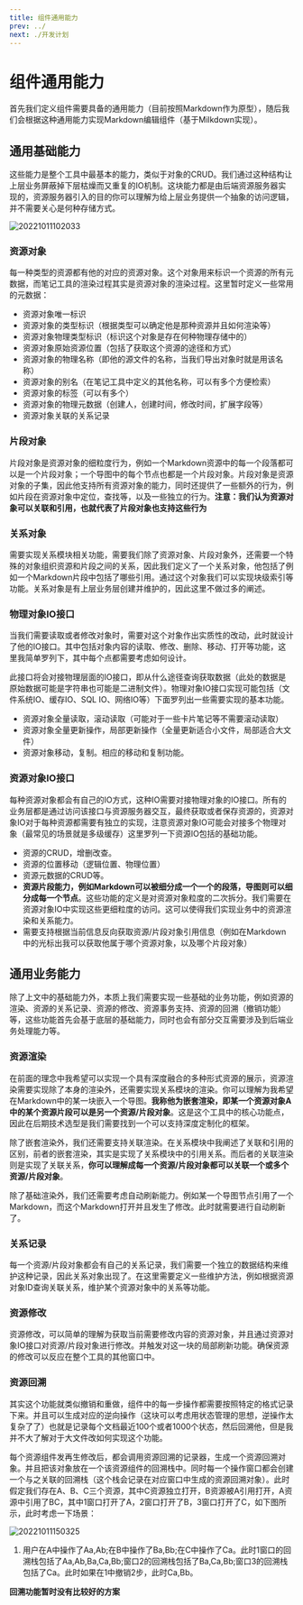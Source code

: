 ```yaml
---
title: 组件通用能力
prev: ../
next: ./开发计划
---
```


# 组件通用能力

首先我们定义组件需要具备的通用能力（目前按照Markdown作为原型），随后我们会根据这种通用能力实现Markdown编辑组件（基于Milkdown实现）。

## 通用基础能力

这些能力是整个工具中最基本的能力，类似于对象的CRUD。我们通过这种结构让上层业务屏蔽掉下层枯燥而又重复的IO机制。这块能力都是由后端资源服务器实现的，资源服务器引入的目的你可以理解为给上层业务提供一个抽象的访问逻辑，并不需要关心是何种存储方式。

![20221011102033](http://img.jaken.top/image/20221011102033.png)

### 资源对象

每一种类型的资源都有他的对应的资源对象。这个对象用来标识一个资源的所有元数据，而笔记工具的渲染过程其实是资源对象的渲染过程。这里暂时定义一些常用的元数据：
- 资源对象唯一标识
- 资源对象的类型标识（根据类型可以确定他是那种资源并且如何渲染等）
- 资源对象物理类型标识（标识这个对象是存在何种物理存储中的）
- 资源对象原始资源位置（包括了获取这个资源的途径和方式）
- 资源对象的物理名称（即他的源文件的名称，当我们导出对象时就是用该名称）
- 资源对象的别名（在笔记工具中定义的其他名称，可以有多个方便检索）
- 资源对象的标签（可以有多个）
- 资源对象的物理元数据（创建人，创建时间，修改时间，扩展字段等）
- 资源对象关联的关系记录

### 片段对象

片段对象是资源对象的细粒度行为，例如一个Markdown资源中的每一个段落都可以是一个片段对象；一个导图中的每个节点也都是一个片段对象。片段对象是资源对象的子集，因此他支持所有资源对象的能力，同时还提供了一些额外的行为，例如片段在资源对象中定位，查找等，以及一些独立的行为。**注意：我们认为资源对象可以关联和引用，也就代表了片段对象也支持这些行为**

### 关系对象

需要实现关系模块相关功能，需要我们除了资源对象、片段对象外，还需要一个特殊的对象组织资源和片段之间的关系，因此我们定义了一个关系对象，他包括了例如一个Markdown片段中包括了哪些引用。通过这个对象我们可以实现块级索引等功能。关系对象是有上层业务层创建并维护的，因此这里不做过多的阐述。

### 物理对象IO接口

当我们需要读取或者修改对象时，需要对这个对象作出实质性的改动，此时就设计了他的IO接口。其中包括对象内容的读取、修改、删除、移动、打开等功能，这里我简单罗列下，其中每个点都需要考虑如何设计。

此接口将会对接物理层面的IO接口，即从什么途径查询获取数据（此处的数据是原始数据可能是字符串也可能是二进制文件）。物理对象IO接口实现可能包括（文件系统IO、缓存IO、SQL IO、网络IO等）下面罗列出一些需要实现的基本功能。

- 资源对象全量读取，滚动读取（可能对于一些卡片笔记等不需要滚动读取）
- 资源对象全量更新操作，局部更新操作（全量更新适合小文件，局部适合大文件）
- 资源对象移动，复制。相应的移动和复制功能。

### 资源对象IO接口

每种资源对象都会有自己的IO方式，这种IO需要对接物理对象的IO接口。所有的业务层都是通过访问该接口与资源服务器交互，最终获取或者保存资源的，资源对象IO对于每种资源都需要有独立的实现，注意资源对象IO可能会对接多个物理对象（最常见的场景就是多级缓存）这里罗列一下资源IO包括的基础功能。

- 资源的CRUD，增删改查。
- 资源的位置移动（逻辑位置、物理位置）
- 资源元数据的CRUD等。
- **资源片段能力，例如Markdown可以被细分成一个一个的段落，导图则可以细分成每一个节点**。这些功能的定义是对资源对象粒度的二次拆分。我们需要在资源对象IO中实现这些更细粒度的访问。这可以使得我们实现业务中的资源渲染和关系能力。
- 需要支持根据当前信息反向获取资源/片段对象引用信息（例如在Markdown中的光标出我可以获取他属于哪个资源对象，以及哪个片段对象）

## 通用业务能力

除了上文中的基础能力外，本质上我们需要实现一些基础的业务功能，例如资源的渲染、资源的关系记录、资源的修改、资源事务支持、资源的回溯（撤销功能）等，这些功能首先会基于底层的基础能力，同时也会有部分交互需要涉及到后端业务处理能力等。

### 资源渲染

在前面的理念中我希望可以实现一个具有深度融合的多种形式资源的展示，资源渲染需要实现除了本身的渲染外，还需要实现关系模块的渲染。你可以理解为我希望在Markdown中的某一块嵌入一个导图。**我称他为嵌套渲染，即某一个资源对象A中的某个资源片段可以是另一个资源/片段对象**。这是这个工具中的核心功能点，因此在后期技术选型是我们需要找到一个可以支持深度定制化的框架。

除了嵌套渲染外，我们还需要支持关联渲染。在关系模块中我阐述了关联和引用的区别，前者的嵌套渲染，其实是实现了关系模块中的引用关系。而后者的关联渲染则是实现了关联关系，**你可以理解成每一个资源/片段对象都可以关联一个或多个资源/片段对象**。

除了基础渲染外，我们还需要考虑自动刷新能力。例如某一个导图节点引用了一个Markdown，而这个Markdown打开并且发生了修改。此时就需要进行自动刷新了。

### 关系记录

每一个资源/片段对象都会有自己的关系记录，我们需要一个独立的数据结构来维护这种记录，因此关系对象出现了。在这里需要定义一些维护方法，例如根据资源对象ID查询关联关系，维护某个资源对象中的关系等功能。

### 资源修改

资源修改，可以简单的理解为获取当前需要修改内容的资源对象，并且通过资源对象IO接口对资源/片段对象进行修改。并触发对这一块的局部刷新功能。确保资源的修改可以反应在整个工具的其他窗口中。

### 资源回溯

其实这个功能就类似撤销和重做，组件中的每一步操作都需要按照特定的格式记录下来。并且可以生成对应的逆向操作（这块可以考虑用状态管理的思想，逆操作太复杂了了）也就是记录每个文档最近100个或者1000个状态，然后回溯他，但是我并不大了解对于大文件改如何实现这个功能。

每个资源组件发再生修改后，都会调用资源回溯的记录器，生成一个资源回溯对象。并且把该对象放在一个该资源组件的回溯栈中。同时每一个操作窗口都会创建一个与之关联的回溯栈（这个栈会记录在对应窗口中生成的资源回溯对象）。此时假定我们存在A、B、C三个资源，其中C资源独立打开，B资源被A引用打开，A资源中引用了BC，其中1窗口打开了A，2窗口打开了B，3窗口打开了C，如下图所示，此时考虑一下场景：

![20221011150325](http://img.jaken.top/image/20221011150325.png)

1. 用户在A中操作了Aa,Ab;在B中操作了Ba,Bb;在C中操作了Ca。此时1窗口的回溯栈包括了Aa,Ab,Ba,Ca,Bb;窗口2的回溯栈包括了Ba,Ca,Bb;窗口3的回溯栈包括了Ca。此时如果在1中撤销2步，此时Ca,Bb。

**回溯功能暂时没有比较好的方案**
